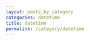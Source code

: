 ```yaml
---
layout: posts_by_category
categories: datetime
title: datetime
permalink: /category/datetime
---
```


